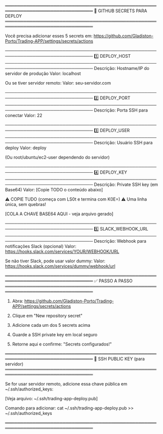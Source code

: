 ═══════════════════════════════════════════════════════════════════════════════
                        🔐 GITHUB SECRETS PARA DEPLOY
═══════════════════════════════════════════════════════════════════════════════

Você precisa adicionar esses 5 secrets em: https://github.com/Gladiston-Porto/Trading-APP/settings/secrets/actions

───────────────────────────────────────────────────────────────────────────────
1️⃣  DEPLOY_HOST
───────────────────────────────────────────────────────────────────────────────
Descrição: Hostname/IP do servidor de produção
Valor: localhost

Ou se tiver servidor remoto:
Valor: seu-servidor.com


───────────────────────────────────────────────────────────────────────────────
2️⃣  DEPLOY_PORT
───────────────────────────────────────────────────────────────────────────────
Descrição: Porta SSH para conectar
Valor: 22


───────────────────────────────────────────────────────────────────────────────
3️⃣  DEPLOY_USER
───────────────────────────────────────────────────────────────────────────────
Descrição: Usuário SSH para deploy
Valor: deploy

(Ou root/ubuntu/ec2-user dependendo do servidor)


───────────────────────────────────────────────────────────────────────────────
4️⃣  DEPLOY_KEY
───────────────────────────────────────────────────────────────────────────────
Descrição: Private SSH key (em Base64)
Valor: [Copie TODO o conteúdo abaixo]

⚠️  COPIE TUDO (começa com LS0t e termina com K0E=)
⚠️  Uma linha única, sem quebras!

[COLA A CHAVE BASE64 AQUI - veja arquivo gerado]


───────────────────────────────────────────────────────────────────────────────
5️⃣  SLACK_WEBHOOK_URL
───────────────────────────────────────────────────────────────────────────────
Descrição: Webhook para notificações Slack (opcional)
Valor: https://hooks.slack.com/services/YOUR/WEBHOOK/URL

Se não tiver Slack, pode usar valor dummy:
Valor: https://hooks.slack.com/services/dummy/webhook/url


═══════════════════════════════════════════════════════════════════════════════
                            ✅ PASSO A PASSO
═══════════════════════════════════════════════════════════════════════════════

1. Abra: https://github.com/Gladiston-Porto/Trading-APP/settings/secrets/actions

2. Clique em "New repository secret"

3. Adicione cada um dos 5 secrets acima

4. Guarde a SSH private key em local seguro

5. Retorne aqui e confirme: "Secrets configurados!"


═══════════════════════════════════════════════════════════════════════════════
                       📍 SSH PUBLIC KEY (para servidor)
═══════════════════════════════════════════════════════════════════════════════

Se for usar servidor remoto, adicione essa chave pública em ~/.ssh/authorized_keys:

[Veja arquivo: ~/.ssh/trading-app-deploy.pub]

Comando para adicionar:
cat ~/.ssh/trading-app-deploy.pub >> ~/.ssh/authorized_keys


═══════════════════════════════════════════════════════════════════════════════
